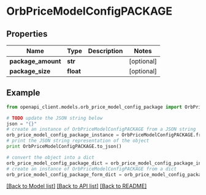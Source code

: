 # OrbPriceModelConfigPACKAGE


## Properties
Name | Type | Description | Notes
------------ | ------------- | ------------- | -------------
**package_amount** | **str** |  | [optional] 
**package_size** | **float** |  | [optional] 

## Example

```python
from openapi_client.models.orb_price_model_config_package import OrbPriceModelConfigPACKAGE

# TODO update the JSON string below
json = "{}"
# create an instance of OrbPriceModelConfigPACKAGE from a JSON string
orb_price_model_config_package_instance = OrbPriceModelConfigPACKAGE.from_json(json)
# print the JSON string representation of the object
print OrbPriceModelConfigPACKAGE.to_json()

# convert the object into a dict
orb_price_model_config_package_dict = orb_price_model_config_package_instance.to_dict()
# create an instance of OrbPriceModelConfigPACKAGE from a dict
orb_price_model_config_package_form_dict = orb_price_model_config_package.from_dict(orb_price_model_config_package_dict)
```
[[Back to Model list]](../README.md#documentation-for-models) [[Back to API list]](../README.md#documentation-for-api-endpoints) [[Back to README]](../README.md)


